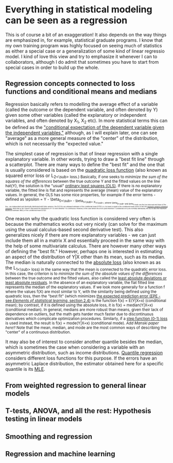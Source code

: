 # Everything in statistical modeling can be seen as a regression

This is of course a bit of an exaggeration! It also depends on the way things are emphasized in, for example, statistical
graduate programs. I know that my own training program was highly focused on seeing much of statistics as either a
special case or a generalization of some kind of linear regressio model. I kind of love this view and try to emphasize it whenever I can
to collaborators, although I do admit that sometimes you have to start from special cases in order to build up the whole.

## Regression concepts connected to loss functions and conditional means and medians

Regression basically refers to modelling the average effect of a variable (called the outcome or the dependent variable, and
often denoted by Y) given some other variables (called the explanatory or independent variables, and often denoted by 
X<sub>1</sub>, X<sub>2</sub>
etc). In more statistical terms this can be defined as the
["conditional expectation of the dependent variable given the independent variables,"](https://en.wikipedia.org/wiki/Regression_analysis)
although, as I will explain later, one can see "average" as a more general measure of the "center" of the distribution,
which is not necessarily the "expected value."

The simplest case of regression is that of linear regression with a single explanatory variable. In other words, trying to
draw a "best fit line" through a scatterplot. There are many ways to define the "best fit" and the one that is usually
considered is based on the [quadratic loss function](https://en.wikipedia.org/wiki/Loss_function#Quadratic_loss_function) 
(also known as squared error loss or L<sub>2<\sub> loss.)
Basically, if one seeks to *minimize the sum of the squares of the differences* between the true outcome Y and the fitted values on the
line hat{Y}, the solution is the "usual" [ordinary least squares (OLS)](https://en.wikipedia.org/wiki/Ordinary_least_squares).
If there is no explanatory variable, the fitted line is flat and represents the average (mean) value of the explanatory
values.
In general, the OLS has some nice properties, for example if the error terms - defined as \epsilon = Y - \beta<sub>0<\sub> - 
\beta<sub>1<\sub> X<sub>1<\sub>, where 
\beta<sub>0<\sub> and \beta<sub>1<\sub> are the true intercept and slope of the line - are independent and identically distributed with finite
variance, the OLS fit is an unbiased estimator of the conditional mean E(Y|X) (i.e. its mean is equal to the conditional
mean) and is in fact the [minimum-variance unbiased estimator](https://en.wikipedia.org/wiki/Minimum-variance_unbiased_estimator).
Note that so far I haven't discussed the distribution of Y or even whether Y is continuous. However, in the case where the errors
(and therefore Y conditional on X) are normally distributed, the OLS is also the maximum likelihood estimator (MLE) of the conditional mean
E(Y|X). 

One reason why the quadratic loss function is considered very often is because the mathematics works out very nicely (can solve for the maximum using the usual calculus-based second
derivative test). This also generalizes nicely if there are more explanatory variables - we can just include them all in a matrix
X and essentially proceed in the same way with the help of some multivariate calculus. 
There are however many other ways of defining the "best fit."
However, perhaps one is interested in
estimating an aspect of the distribution of Y|X other than its mean, such as its median.
The median is naturally connected to the [absolute loss](https://en.wikipedia.org/wiki/Loss_function)
(also known as as the L<sub>1<\sub> loss) in the same way that the mean is connected to the 
quadratic error loss. In this case, the criterion is to *minimize the sum of the absolute values of the differences*
between the true outcome and the fitted values, also called the 
[least absolute deviations or least absolute residuals](https://en.wikipedia.org/wiki/Least_absolute_deviations).
In the absence of an explanatory variable, the flat fitted line represents the median of the explanatory values.
If we look more generally for a function f where the values f(X) are most similar to Y, with the similarity being 
defined using the quadratic loss, then the "best fit" (which minimizes
[the expected prediction error (EPE - see _Elements of statistical learning_, section 2.4)](https://web.stanford.edu/~hastie/Papers/ESLII.pdf) is the function
f(x) = E(Y|X=x) (conditional mean); by contrast, if it is defined using the absolute loss, it is
f(x) = median(Y|X=x) (conditional median). In general, medians are more robust than means, given their lack of dependence
on outliers, but the math gets harder much faster due to discontinuous derivatives which complicate optimization procedures.
Similarly, if a [step function (0-1) loss](https://en.wikipedia.org/wiki/Loss_function#0-1_loss_function) is used instead,
the result is f(x) = mode(Y|X=x) (conditional mode). *Add Manski paper here!!* Note that the mean, median, and mode
are the most common ways of describing the "center" of a continuous distribution.
 
It may also be of interest to consider another quantile besides the median, which is sometimes the case
when considering a variable with an asymmetric distribution, such as income distributions. 
[Quantile regression](https://en.wikipedia.org/wiki/Quantile_regression) considers different loss functions 
for this purpose. If the errors have an asymmetric Laplace distribution, the estimator obtained here for a specific quantile is 
its [MLE](http://www.american.edu/cas/economics/info-metrics/pdf/upload/working-paper-bera.pdf).

## From weighted regression to general linear models

## T-tests, ANOVA, and all the rest: Hypothesis testing in linear models

## Smoothing and regression

## Regression and machine learning
